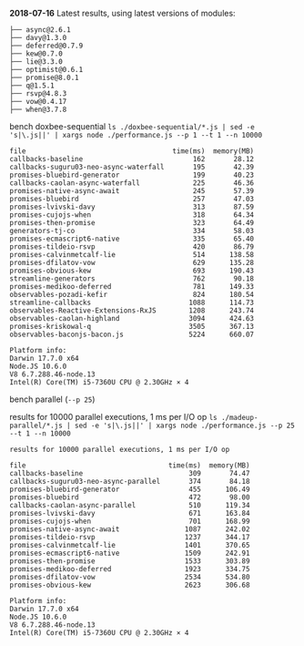 **2018-07-16** Latest results, using latest versions of modules:

    ├── async@2.6.1
    ├── davy@1.3.0
    ├── deferred@0.7.9
    ├── kew@0.7.0
    ├── lie@3.3.0
    ├── optimist@0.6.1
    ├── promise@8.0.1
    ├── q@1.5.1
    ├── rsvp@4.8.3
    ├── vow@0.4.17
    ├── when@3.7.8

bench doxbee-sequential `ls ./doxbee-sequential/*.js | sed -e 's|\.js||' | xargs node ./performance.js --p 1 --t 1 --n 10000`

    file                                    time(ms)  memory(MB)
    callbacks-baseline                           162       28.12
    callbacks-suguru03-neo-async-waterfall       195       42.39
    promises-bluebird-generator                  199       40.23
    callbacks-caolan-async-waterfall             225       46.36
    promises-native-async-await                  245       57.39
    promises-bluebird                            257       47.03
    promises-lvivski-davy                        313       87.59
    promises-cujojs-when                         318       64.34
    promises-then-promise                        323       64.49
    generators-tj-co                             334       58.03
    promises-ecmascript6-native                  335       65.40
    promises-tildeio-rsvp                        420       86.79
    promises-calvinmetcalf-lie                   514      138.58
    promises-dfilatov-vow                        629      135.28
    promises-obvious-kew                         693      190.43
    streamline-generators                        762       90.18
    promises-medikoo-deferred                    781      149.33
    observables-pozadi-kefir                     824      180.54
    streamline-callbacks                        1088      114.73
    observables-Reactive-Extensions-RxJS        1208      243.74
    observables-caolan-highland                 3094      424.63
    promises-kriskowal-q                        3505      367.13
    observables-baconjs-bacon.js                5224      660.07

    Platform info:
    Darwin 17.7.0 x64
    Node.JS 10.6.0
    V8 6.7.288.46-node.13
    Intel(R) Core(TM) i5-7360U CPU @ 2.30GHz × 4

bench parallel (`--p 25`)

results for 10000 parallel executions, 1 ms per I/O op `ls ./madeup-parallel/*.js | sed -e 's|\.js||' | xargs node ./performance.js --p 25 --t 1 --n 10000`

    results for 10000 parallel executions, 1 ms per I/O op

    file                                   time(ms)  memory(MB)
    callbacks-baseline                          309       74.47
    callbacks-suguru03-neo-async-parallel       374       84.18
    promises-bluebird-generator                 455      106.49
    promises-bluebird                           472       98.00
    callbacks-caolan-async-parallel             510      119.34
    promises-lvivski-davy                       671      163.84
    promises-cujojs-when                        701      168.99
    promises-native-async-await                1087      242.02
    promises-tildeio-rsvp                      1237      344.17
    promises-calvinmetcalf-lie                 1401      370.65
    promises-ecmascript6-native                1509      242.91
    promises-then-promise                      1533      303.89
    promises-medikoo-deferred                  1923      334.75
    promises-dfilatov-vow                      2534      534.80
    promises-obvious-kew                       2623      306.68

    Platform info:
    Darwin 17.7.0 x64
    Node.JS 10.6.0
    V8 6.7.288.46-node.13
    Intel(R) Core(TM) i5-7360U CPU @ 2.30GHz × 4
